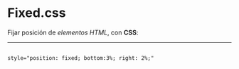 # Fixed.css
Fijar posición de *elementos HTML*, con **CSS**: 

<hr>

```

style="position: fixed; bottom:3%; right: 2%;"

```
